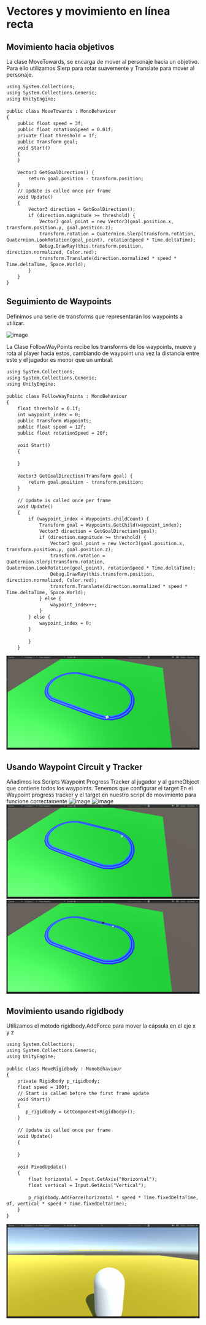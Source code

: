 # Vectores y movimiento en línea recta

## Movimiento hacia objetivos
La clase MoveTowards, se encarga de mover al personaje hacia un objetivo. Para ello utilizamos Slerp para rotar suavemente y Translate para mover al personaje.

```
using System.Collections;
using System.Collections.Generic;
using UnityEngine;

public class MoveTowards : MonoBehaviour
{
    public float speed = 3f;
    public float rotationSpeed = 0.01f;
    private float threshold = 1f;
    public Transform goal; 
    void Start()
    {
    }

    Vector3 GetGoalDirection() {
        return goal.position - transform.position;
    }
    // Update is called once per frame
    void Update()
    {
        Vector3 direction = GetGoalDirection();
        if (direction.magnitude >= threshold) {
            Vector3 goal_point = new Vector3(goal.position.x, transform.position.y, goal.position.z);
            transform.rotation = Quaternion.Slerp(transform.rotation, Quaternion.LookRotation(goal_point), rotationSpeed * Time.deltaTime);
            Debug.DrawRay(this.transform.position, direction.normalized, Color.red);
            transform.Translate(direction.normalized * speed * Time.deltaTime, Space.World);
        }
    }
}
```
## Seguimiento de Waypoints
Definimos una serie de transforms que representarán los waypoints a utilizar.

![image](https://github.com/alu0101030531/FDV_Practicas/assets/43813200/1e092752-47dd-4c2d-9f53-d06a9af4cf82)

La Clase FollowWayPoints recibe los transforms de los waypoints, mueve y rota al player hacia estos, cambiando de waypoint una vez la distancia entre este y el jugador es menor que un umbral.
```
using System.Collections;
using System.Collections.Generic;
using UnityEngine;

public class FollowWayPoints : MonoBehaviour
{
    float threshold = 0.1f;
    int waypoint_index = 0;
    public Transform Waypoints;
    public float speed = 12f;
    public float rotationSpeed = 20f;

    void Start()
    {
        
    }

    Vector3 GetGoalDirection(Transform goal) {
        return goal.position - transform.position;
    }

    // Update is called once per frame
    void Update()
    {
        if (waypoint_index < Waypoints.childCount) {
            Transform goal = Waypoints.GetChild(waypoint_index);
            Vector3 direction = GetGoalDirection(goal);
            if (direction.magnitude >= threshold) {
                Vector3 goal_point = new Vector3(goal.position.x, transform.position.y, goal.position.z);
                transform.rotation = Quaternion.Slerp(transform.rotation, Quaternion.LookRotation(goal_point), rotationSpeed * Time.deltaTime);
                Debug.DrawRay(this.transform.position, direction.normalized, Color.red);
                transform.Translate(direction.normalized * speed * Time.deltaTime, Space.World);
            } else {
                waypoint_index++;
            }
        } else {
            waypoint_index = 0;
        }
        
        }
    }
```
![alt-text](https://github.com/alu0101030531/FDV_Practicas/blob/main/FDV_Prac3/Readme_Images/1.gif "waypoint")
## Usando Waypoint Circuit y Tracker
Añadimos los Scripts Waypoint Progress Tracker al jugador y al gameObject  que contiene todos los waypoints. Tenemos que configurar el target En el Waypoint progress tracker y el target en nuestro script de movimiento para
funcione correctamente
![image](https://github.com/alu0101030531/FDV_Practicas/assets/43813200/0ec34ee4-d568-4068-a142-de8ca246b9f3)
![image](https://github.com/alu0101030531/FDV_Practicas/assets/43813200/d98c4d23-6bbc-4b78-a187-fa02473838f5)
![alt-text](https://github.com/alu0101030531/FDV_Practicas/blob/main/FDV_Prac3/Readme_Images/2.gif "waypoint")
![alt-text](https://github.com/alu0101030531/FDV_Practicas/blob/main/FDV_Prac3/Readme_Images/3.gif "waypoint")
## Movimiento usando rigidbody
Utilizamos el método rigidbody.AddForce para mover la cápsula en el eje x y z
```
using System.Collections;
using System.Collections.Generic;
using UnityEngine;

public class MoveRigidbody : MonoBehaviour
{
    private Rigidbody p_rigidbody;
    float speed = 100f;
    // Start is called before the first frame update
    void Start()
    {
       p_rigidbody = GetComponent<Rigidbody>(); 
    }

    // Update is called once per frame
    void Update()
    {
        
    }

    void FixedUpdate()
    {
        float horizontal = Input.GetAxis("Horizontal");
        float vertical = Input.GetAxis("Vertical");

        p_rigidbody.AddForce(horizontal * speed * Time.fixedDeltaTime, 0f, vertical * speed * Time.fixedDeltaTime);
    }
}
```
![alt-text](https://github.com/alu0101030531/FDV_Practicas/blob/main/FDV_Prac3/Readme_Images/4.gif "rigidbody")





